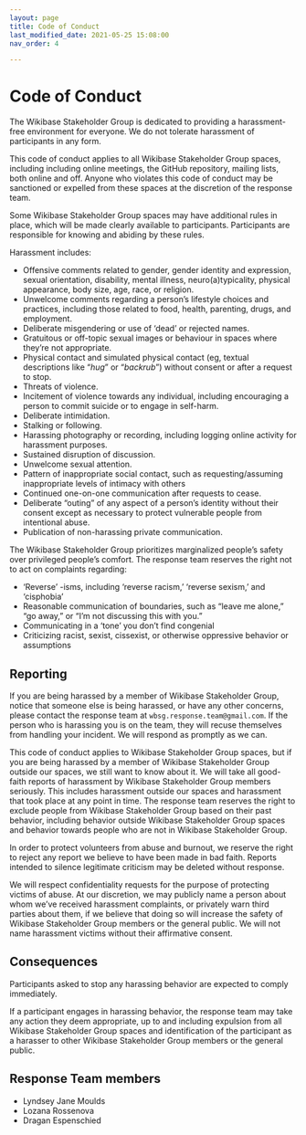 ```yaml
---
layout: page
title: Code of Conduct
last_modified_date: 2021-05-25 15:08:00
nav_order: 4

---
```


# Code of Conduct

The Wikibase Stakeholder Group is dedicated to providing a harassment-free environment for everyone. We do not tolerate harassment of participants in any form.

This code of conduct applies to all Wikibase Stakeholder Group spaces, including including online meetings, the GitHub repository, mailing lists, both online and off. Anyone who violates this code of conduct may be sanctioned or expelled from these spaces at the discretion of the response team.

Some Wikibase Stakeholder Group spaces may have additional rules in place, which will be made clearly available to participants. Participants are responsible for knowing and abiding by these rules.

Harassment includes:

* Offensive comments related to gender, gender identity and expression, sexual orientation, disability, mental illness, neuro(a)typicality, physical appearance, body size, age, race, or religion.
* Unwelcome comments regarding a person’s lifestyle choices and practices, including those related to food, health, parenting, drugs, and employment.
* Deliberate misgendering or use of ‘dead’ or rejected names.
* Gratuitous or off-topic sexual images or behaviour  in spaces where they’re not appropriate.
* Physical contact and simulated physical contact (eg, textual descriptions like “*hug*” or “*backrub*”) without consent or after a request to stop.
* Threats of violence.
* Incitement of violence towards any individual, including encouraging a person to commit suicide or to engage in self-harm.
* Deliberate intimidation.
* Stalking or following.
* Harassing photography or recording, including logging online activity for harassment purposes.
* Sustained disruption of discussion.
* Unwelcome sexual attention.
* Pattern of inappropriate social contact, such as requesting/assuming inappropriate levels of intimacy with others
* Continued one-on-one communication after requests to cease.
* Deliberate “outing” of any aspect of a person’s identity without their consent except as necessary to protect vulnerable people from intentional abuse.
* Publication of non-harassing private communication.

The Wikibase Stakeholder Group prioritizes marginalized people’s safety over privileged people’s comfort. The response team reserves the right not to act on complaints regarding:

* ‘Reverse’ -isms, including ‘reverse racism,’ ‘reverse sexism,’ and ‘cisphobia’
* Reasonable communication of boundaries, such as “leave me alone,” “go away,” or “I’m not discussing this with you.”
* Communicating in a ‘tone’ you don’t find congenial
* Criticizing racist, sexist, cissexist, or otherwise oppressive behavior or assumptions

## Reporting

If you are being harassed by a member of Wikibase Stakeholder Group, notice that someone else is being harassed, or have any other concerns, please contact the response team at `wbsg.response.team@gmail.com`. If the person who is harassing you is on the team, they will recuse themselves from handling your incident. We will respond as promptly as we can.

This code of conduct applies to Wikibase Stakeholder Group spaces, but if you are being harassed by a member of Wikibase Stakeholder Group outside our spaces, we still want to know about it. We will take all good-faith reports of harassment by Wikibase Stakeholder Group members seriously. This includes harassment outside our spaces and harassment that took place at any point in time. The response team reserves the right to exclude people from Wikibase Stakeholder Group based on their past behavior, including behavior outside Wikibase Stakeholder Group spaces and behavior towards people who are not in Wikibase Stakeholder Group.

In order to protect volunteers from abuse and burnout, we reserve the right to reject any report we believe to have been made in bad faith. Reports intended to silence legitimate criticism may be deleted without response.

We will respect confidentiality requests for the purpose of protecting victims of abuse. At our discretion, we may publicly name a person about whom we’ve received harassment complaints, or privately warn third parties about them, if we believe that doing so will increase the safety of Wikibase Stakeholder Group members or the general public. We will not name harassment victims without their affirmative consent.

## Consequences

Participants asked to stop any harassing behavior are expected to comply immediately.

If a participant engages in harassing behavior, the response team may take any action they deem appropriate, up to and including expulsion from all Wikibase Stakeholder Group spaces and identification of the participant as a harasser to other Wikibase Stakeholder Group members or the general public.

## Response Team members

* Lyndsey Jane Moulds
* Lozana Rossenova
* Dragan Espenschied

